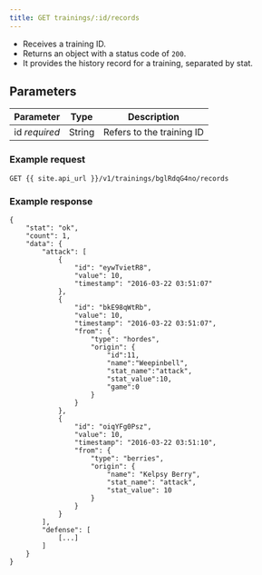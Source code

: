 ```yaml
---
title: GET trainings/:id/records
---
```


- Receives a training ID.  
- Returns an object with a status code of `200`.
- It provides the history record for a training, separated by stat.

## Parameters

Parameter       | Type          		| Description 
---- | ---- | ---- 
id _required_   | String			   	| Refers to the training ID


### Example request

```
GET {{ site.api_url }}/v1/trainings/bglRdqG4no/records
```

### Example response

```
{
  	"stat": "ok",
  	"count": 1,
  	"data": {
  		"attack": [
	  		{
	  			"id": "eywTvietR8",
	  			"value": 10,
			    "timestamp": "2016-03-22 03:51:07"
	  		},
	  		{
	  			"id": "bkE98qWtRb",
	  			"value": 10,
			    "timestamp": "2016-03-22 03:51:07",
	  			"from": {
					"type": "hordes",
					"origin": {  
						"id":11,
						"name":"Weepinbell",
						"stat_name":"attack",
						"stat_value":10,
						"game":0
					}
	  			}
	  		},
	  		{
	  			"id": "oiqYFg0Psz",
	  			"value": 10,
			    "timestamp": "2016-03-22 03:51:10",
	  			"from": {
					"type": "berries",
					"origin": {
						"name": "Kelpsy Berry",
						"stat_name": "attack",
						"stat_value": 10
					}
	  			}
	  		}
  		],
  		"defense": [
  			[...]
  		]
  	}
}
```